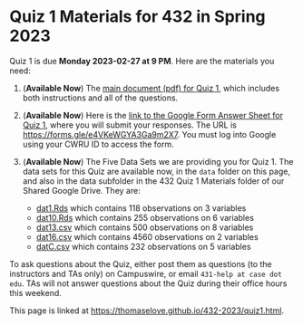 # Quiz 1 Materials for 432 in Spring 2023

Quiz 1 is due **Monday 2023-02-27 at 9 PM**. Here are the materials you need:

1. (**Available Now**) The [main document (pdf) for Quiz 1](https://github.com/THOMASELOVE/432-classes-2023/blob/main/quiz1/432_quiz1_2023.pdf), which includes both instructions and all of the questions.

2. (**Available Now**) Here is the [link to the Google Form Answer Sheet for Quiz 1](https://forms.gle/e4VKeWGYA3Ga9m2X7), where you will submit your responses. The URL is <https://forms.gle/e4VKeWGYA3Ga9m2X7>. You must log into Google using your CWRU ID to access the form.

3. (**Available Now**) The Five Data Sets we are providing you for Quiz 1. The data sets for this Quiz are available now, in the `data` folder on this page, and also in the data subfolder in the 432 Quiz 1 Materials folder of our Shared Google Drive. They are:
    - [dat1.Rds](https://github.com/THOMASELOVE/432-classes-2023/blob/main/quiz1/data/dat1.Rds) which contains 118 observations on 3 variables
    - [dat10.Rds](https://github.com/THOMASELOVE/432-classes-2023/blob/main/quiz1/data/dat10.Rds) which contains 255 observations on 6 variables
    - [dat13.csv](https://raw.githubusercontent.com/THOMASELOVE/432-classes-2023/main/quiz1/data/dat13.csv) which contains 500 observations on 8 variables 
    - [dat16.csv](https://raw.githubusercontent.com/THOMASELOVE/432-classes-2023/main/quiz1/data/dat16.csv) which contains 4560 observations on 2 variables
    - [datC.csv](https://raw.githubusercontent.com/THOMASELOVE/432-classes-2023/main/quiz1/data/datC.csv) which contains 232 observations on 5 variables

To ask questions about the Quiz, either post them as questions (to the instructors and TAs only) on Campuswire, or email `431-help at case dot edu`. TAs will not answer questions about the Quiz during their office hours this weekend.

This page is linked at https://thomaselove.github.io/432-2023/quiz1.html.
